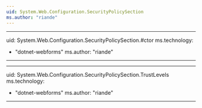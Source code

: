 ```yaml
---
uid: System.Web.Configuration.SecurityPolicySection
ms.author: "riande"
---
```


---
uid: System.Web.Configuration.SecurityPolicySection.#ctor
ms.technology: 
  - "dotnet-webforms"
ms.author: "riande"
---

---
uid: System.Web.Configuration.SecurityPolicySection.TrustLevels
ms.technology: 
  - "dotnet-webforms"
ms.author: "riande"
---
